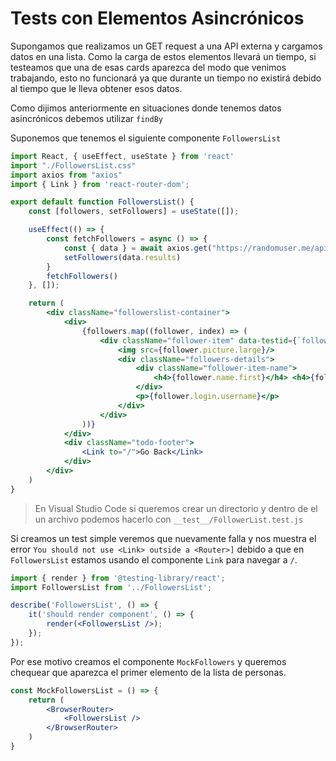 # Tests con Elementos Asincrónicos
Supongamos que realizamos un GET request a una API externa y cargamos datos en una lista. Como la carga de estos elementos llevará un tiempo, si testeamos que una de esas cards aparezca del modo que venimos trabajando, esto no funcionará ya que durante un tiempo no existirá debido al tiempo que le lleva obtener esos datos.

Como dijimos anteriormente en situaciones donde tenemos datos asincrónicos debemos utilizar `findBy`

Suponemos que tenemos el siguiente componente `FollowersList`
```jsx
import React, { useEffect, useState } from 'react'
import "./FollowersList.css"
import axios from "axios"
import { Link } from 'react-router-dom';

export default function FollowersList() {
    const [followers, setFollowers] = useState([]);

    useEffect(() => {
        const fetchFollowers = async () => {
            const { data } = await axios.get("https://randomuser.me/api/?results=5")
            setFollowers(data.results)
        }
        fetchFollowers()
    }, []);

    return (
        <div className="followerslist-container">
            <div>
                {followers.map((follower, index) => (
                    <div className="follower-item" data-testid={`follower-item-${index}`}>
                        <img src={follower.picture.large}/>
                        <div className="followers-details">
                            <div className="follower-item-name">
                                <h4>{follower.name.first}</h4> <h4>{follower.name.last}</h4>
                            </div>
                            <p>{follower.login.username}</p>
                        </div>
                    </div>
                ))}
            </div>
            <div className="todo-footer">
                <Link to="/">Go Back</Link>
            </div>
        </div>
    )
}

```

> En Visual Studio Code si queremos crear un directorio y dentro de el un archivo podemos hacerlo con `__test__/FollowerList.test.js`

Si creamos un test simple veremos que nuevamente falla y nos muestra el error `You should not use <Link> outside a <Router>]` debido a que en `FollowersList` estamos usando el componente `Link` para navegar a `/`.

```jsx
import { render } from '@testing-library/react';
import FollowersList from '../FollowersList';

describe('FollowersList', () => {
	it('should render component', () => {
		render(<FollowersList />);
	});
});
```

Por ese motivo creamos el componente `MockFollowers` y queremos chequear que aparezca el primer elemento de la lista de personas.

```jsx
const MockFollowersList = () => {
    return (
        <BrowserRouter>
            <FollowersList />
        </BrowserRouter>
    )
}
```